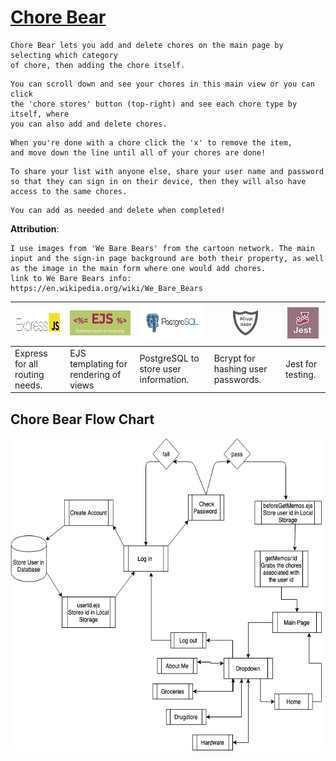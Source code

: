 # [Chore Bear](https://chorebear.herokuapp.com/)
```
Chore Bear lets you add and delete chores on the main page by selecting which category 
of chore, then adding the chore itself.  
```
```
You can scroll down and see your chores in this main view or you can click 
the 'chore stores' button (top-right) and see each chore type by itself, where 
you can also add and delete chores. 
```
```
When you're done with a chore click the 'x' to remove the item, 
and move down the line until all of your chores are done!
```
```
To share your list with anyone else, share your user name and password
so that they can sign in on their device, then they will also have 
access to the same chores. 
```
```
You can add as needed and delete when completed!
```

**Attribution**:
```
I use images from 'We Bare Bears' from the cartoon network. The main input and the sign-in page background are both their property, as well as the image in the main form where one would add chores.
link to We Bare Bears info: https://en.wikipedia.org/wiki/We_Bare_Bears
```

<img src="public/css/images/Express-icon.png" width="150" height="40" /> | <img src="public/css/images/EJS.png" width="100" height="40" /> | <img src="public/css/images/PostgreSQL.png" width="150" height="60" /> | <img src="public/css/images/bcrypt.jpg" width="40" height="40" /> | <img src="public/css/images/jest.jpeg" width="50" height="50" />
------------ | ------------- | ------------ | ------------- | ------------
Express for all routing needs. | EJS templating for rendering of views | PostgreSQL to store user information. | Bcrypt for hashing user passwords. | Jest for testing.

## Chore Bear Flow Chart
<img src="public/css/images/choreBearFlowChart.png" width="700" height="500" />



